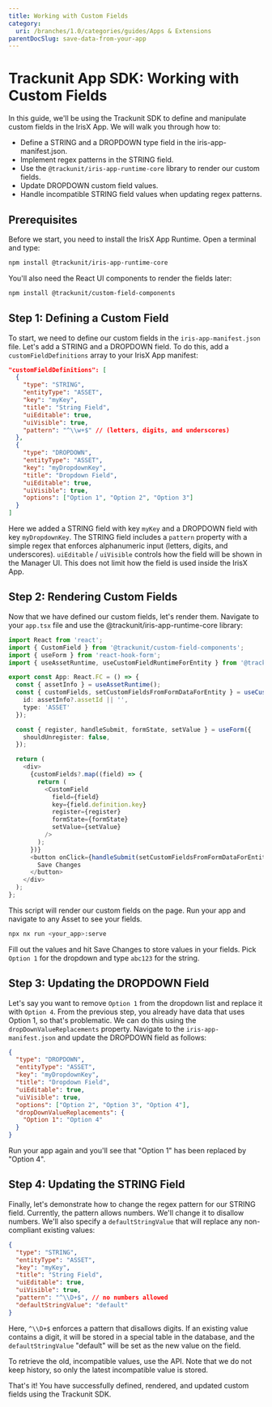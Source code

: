```yaml
---
title: Working with Custom Fields
category:
  uri: /branches/1.0/categories/guides/Apps & Extensions
parentDocSlug: save-data-from-your-app
---
```


# Trackunit App SDK: Working with Custom Fields

In this guide, we'll be using the Trackunit SDK to define and manipulate custom fields in the IrisX App. We will walk you through how to:

- Define a STRING and a DROPDOWN type field in the iris-app-manifest.json.
- Implement regex patterns in the STRING field.
- Use the `@trackunit/iris-app-runtime-core` library to render our custom fields.
- Update DROPDOWN custom field values.
- Handle incompatible STRING field values when updating regex patterns.

## Prerequisites

Before we start, you need to install the IrisX App Runtime. Open a terminal and type:

```bash
npm install @trackunit/iris-app-runtime-core
```

You'll also need the React UI components to render the fields later:

```bash
npm install @trackunit/custom-field-components
```

## Step 1: Defining a Custom Field

To start, we need to define our custom fields in the `iris-app-manifest.json` file. Let's add a STRING and a DROPDOWN field. To do this, add a `customFieldDefinitions` array to your IrisX App manifest:

```json
"customFieldDefinitions": [
  {
    "type": "STRING",
    "entityType": "ASSET",
    "key": "myKey",
    "title": "String Field",
    "uiEditable": true,
    "uiVisible": true,
    "pattern": "^\\w+$" // (letters, digits, and underscores)
  },
  {
    "type": "DROPDOWN",
    "entityType": "ASSET",
    "key": "myDropdownKey",
    "title": "Dropdown Field",
    "uiEditable": true,
    "uiVisible": true,
    "options": ["Option 1", "Option 2", "Option 3"]
  }
]
```

Here we added a STRING field with key `myKey` and a DROPDOWN field with key `myDropdownKey`. The STRING field includes a `pattern` property with a simple regex that enforces alphanumeric input (letters, digits, and underscores). `uiEditable` / `uiVisible` controls how the field will be shown in the Manager UI. This does not limit how the field is used inside the IrisX App.

## Step 2: Rendering Custom Fields

Now that we have defined our custom fields, let's render them. Navigate to your `app.tsx` file and use the @trackunit/iris-app-runtime-core library:

```ts
import React from 'react';
import { CustomField } from '@trackunit/custom-field-components';
import { useForm } from 'react-hook-form';
import { useAssetRuntime, useCustomFieldRuntimeForEntity } from '@trackunit/react-core-hooks';

export const App: React.FC = () => {
  const { assetInfo } = useAssetRuntime();
  const { customFields, setCustomFieldsFromFormDataForEntity } = useCustomFieldRuntimeForEntity( {
    id: assetInfo?.assetId || '',
    type: 'ASSET'
  });

  const { register, handleSubmit, formState, setValue } = useForm({
    shouldUnregister: false,
  });

  return (
    <div>
      {customFields?.map((field) => {
        return (
          <CustomField
            field={field}
            key={field.definition.key}
            register={register}
            formState={formState}
            setValue={setValue}
          />
        );
      })}
      <button onClick={handleSubmit(setCustomFieldsFromFormDataForEntity)}>
        Save Changes
      </button>
    </div>
  );
};
```

This script will render our custom fields on the page. Run your app and navigate to any Asset to see your fields.

```bash
npx nx run <your_app>:serve
```

Fill out the values and hit Save Changes to store values in your fields. Pick `Option 1` for the dropdown and type `abc123` for the string.

## Step 3: Updating the DROPDOWN Field

Let's say you want to remove `Option 1` from the dropdown list and replace it with `Option 4`. From the previous step, you already have data that uses Option 1, so that's problematic. We can do this using the `dropDownValueReplacements` property. Navigate to the `iris-app-manifest.json` and update the DROPDOWN field as follows:

```json
{
  "type": "DROPDOWN",
  "entityType": "ASSET",
  "key": "myDropdownKey",
  "title": "Dropdown Field",
  "uiEditable": true,
  "uiVisible": true,
  "options": ["Option 2", "Option 3", "Option 4"],
  "dropDownValueReplacements": {
    "Option 1": "Option 4"
  }
}
```

Run your app again and you'll see that "Option 1" has been replaced by "Option 4".

## Step 4: Updating the STRING Field

Finally, let's demonstrate how to change the regex pattern for our STRING field. Currently, the pattern allows numbers. We'll change it to disallow numbers. We'll also specify a `defaultStringValue` that will replace any non-compliant existing values:

```json
{
  "type": "STRING",
  "entityType": "ASSET",
  "key": "myKey",
  "title": "String Field",
  "uiEditable": true,
  "uiVisible": true,
  "pattern": "^\\D+$", // no numbers allowed
  "defaultStringValue": "default"
}
```

Here, `^\\D+$` enforces a pattern that disallows digits. If an existing value contains a digit, it will be stored in a special table in the database, and the `defaultStringValue` "default" will be set as the new value on the field.

To retrieve the old, incompatible values, use the API. Note that we do not keep history, so only the latest incompatible value is stored.

That's it! You have successfully defined, rendered, and updated custom fields using the Trackunit SDK.
